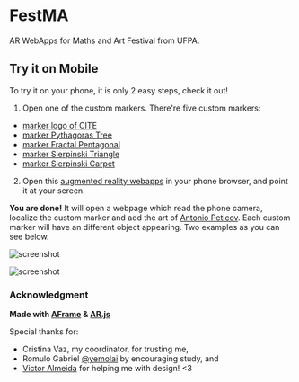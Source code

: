 # FestMA
AR WebApps for Maths and Art Festival from UFPA.

## Try it on Mobile

To try it on your phone, it is only 2 easy steps, check it out!
1. Open one of the custom markers. There're five custom markers:
- [marker logo of CITE](https://github.com/thauska/FestMA/blob/master/marker/marker-cite.png)
- [marker Pythagoras Tree](https://github.com/thauska/FestMA/blob/master/marker/marker-frac1.png)
- [marker Fractal Pentagonal](https://github.com/thauska/FestMA/blob/master/marker/marker-frac2.png)
- [marker Sierpinski Triangle](https://github.com/thauska/FestMA/blob/master/marker/marker-frac3.png)
- [marker Sierpinski Carpet](https://github.com/thauska/FestMA/blob/master/marker/marker-frac4.png)
2. Open this [augmented reality webapps](https://thauska.github.io/FestMA/) in your phone browser, and point it at your screen.

**You are done!** It will open a webpage which read the phone camera, localize the custom marker and add the art of [Antonio Peticov](https://pt.wikipedia.org/wiki/Antonio_Peticov). Each custom marker will have an different object appearing.
Two examples as you can see below.

![screenshot](https://github.com/thauska/FestMA/blob/master/images/webappFestMA.jpeg)

![screenshot](https://github.com/thauska/FestMA/blob/master/images/theladder.jpeg)


### Acknowledgment

**Made with [AFrame](https://aframe.io/docs/0.8.0/introduction/) & [AR.js](https://github.com/jeromeetienne/AR.js)**

Special thanks for:
- Cristina Vaz, my coordinator, for trusting me,
- Romulo Gabriel [@yemolai](https://github.com/Yemolai) by encouraging study, and
- [Victor Almeida](https://twitter.com/CondeNerd) for helping me with design! <3
